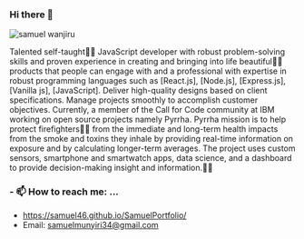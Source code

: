 ### Hi there 👋
![samuel wanjiru](https://user-images.githubusercontent.com/30689959/94124336-89785600-fe5d-11ea-8b74-43dbc8384c65.png)

Talented self-taught👨‍💻 JavaScript developer with robust problem-solving skills and proven experience in creating and bringing into life beautiful🧙‍♀️ products that people can engage with and a professional with expertise in robust programming languages such as [React.js], [Node.js], [Express.js], [Vanilla js], [JavaScript]. Deliver high-quality designs based on client specifications. Manage projects smoothly to accomplish customer objectives. Currently, a member of the Call for Code community at IBM working on open source projects namely Pyrrha. Pyrrha mission is to help protect firefighters👩‍🚒 from the immediate and long-term health impacts from the smoke and toxins they inhale by providing real-time information on exposure and by calculating longer-term averages. The project uses custom sensors, smartphone and smartwatch apps, data science, and a dashboard to provide decision-making insight and information.🎉🎉

### - 📫 How to reach me: ...
- https://samuel46.github.io/SamuelPortfolio/
- Email: samuelmunyiri34@gmail.com








